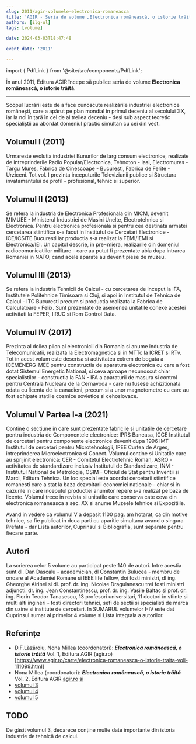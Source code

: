 ```yaml
---
slug: 2011/agir-volumele-electronica-romaneasca
title: 'AGIR - Seria de volume „Electronica românească, o istorie trăită”'
authors: [ilg-ul]
tags: [volume]

date: 2024-03-03T18:47:48

event_date: '2011'

---
```


import { PdfLink } from '@site/src/components/PdfLink';

În anul 2011, Editura AGIR începe să publice seria de volume **Electronica românească, o istorie trăită**.

<!-- truncate -->

---

Scopul lucrării este de a face cunoscute realizările industriei electronice românești, care a apărut pe plan mondial în primul deceniu al secolului XX, iar la noi în țară în cel de al treilea deceniu - deși sub aspect teoretic specialiștii au abordat domeniul practic simultan cu cei din vest.

## Volumul I (2011)

Urmareste evolutia industriei Bunurilor de larg consum electronice, realizate de intreprinderile Radio Popular/Electronica, Tehnoton - Iasi, Electromures - Targu Mures, Fabrica de Cinescoape - Bucuresti, Fabrica de Ferite - Urziceni. Tot vol. I prezinta inceputurile Televiziunii publice si Structura invatamantului de profil - profesional, tehnic si superior.

## Volumul II (2013)

Se refera la industria de Electronica Profesionala din MICM, devenit MIMUEE - Ministerul Industriei de Masini Unelte, Electrotehnica si Electronica. Pentru electronica profesionala si pentru cea destinata armatei cercetarea stiintifica s-a facut in Institutul de Cercetari Electronice - ICE/ICSITE Bucuresti iar productia s-a realizat la FEMI/IEMI si Electronica/IEI. Un capitol descrie, in pre¬miera, realizarile din domeniul radiocomunicatiilor militare - care au putut fi prezentate abia dupa intrarea Romaniei in NATO, cand acele aparate au devenit piese de muzeu.

## Volumul III (2013)

Se refera la industria Tehnicii de Calcul - cu cercetarea de inceput la IFA, Institutele Politehnice Timisoara si Cluj, si apoi in Institutul de Tehnica de Calcul - ITC Bucuresti precum si productia realizata la Fabrica de Calculatoare - Felix. Sunt prezentate de asemenea unitatile conexe acestei activitati la FEPER, IIRUC si Rom Control Data.

## Volumul IV (2017)

Prezinta al doilea pilon al electronicii din Romania si anume industria de Telecomunicatii, realizata la Electromagnetica si in MTTc la ICRET si RTv. Tot in acest volum este descrisa si activitatea extrem de bogata a ICEMENERG-MEE pentru constructia de aparatura electronica cu care a fost dotat Sistemul Energetic National, si ceva aproape necunoscut chiar specialistilor - constructia la FAN - IFA a aparaturii de masura si control pentru Centrala Nucleara de la Cernavoda - care nu fusese achizitionata odata cu licenta de la canadieni, precum si a unor magnetometre cu care au fost echipate statiile cosmice sovietice si cehoslovace.

## Volumul V Partea I-a (2021)

Contine o sectiune in care sunt prezentate fabricile si unitatile de cercetare pentru industria de Componentele electronice: IPRS Baneasa, ICCE Institutul de cercetari pentru componente electronice devenit dupa 1996 IMT Institutul de cercetari pentru Microtehnologii, IPEE Curtea de Arges, intreprinderea Microelectronica si Conect. Volumul contine si Unitatile care au sprijinit electronica: CER - Comitetul Electrotehnic Roman, ASRO - activitatea de standardizare inclusiv Institutul de Standardizare, INM - Institutul National de Metrologie, OSIM - Oficiul de Stat pentru Inventii si Marci, Editura Tehnica. Un loc special este acordat cercetarii stiintifice romanesti care a stat la baza dezvoltarii economiei nationale - chiar si in cazurile in care inceputul productiei anumitor repere s-a realizat pe baza de licente. Volumul trece in revista si unitatile care conserva cate ceva din electronica romaneasca a sec. XX si anume Muzeele tehnice si Expozitiile.

Avand in vedere ca volumul V a depasit 1100 pag. am hotarat, ca din motive tehnice, sa fie publicat in doua parti cu aparitie simultana avand o singura Prefata - dar Lista autorilor, Cuprinsul si Bibliografia, sunt separate pentru fiecare parte.

## Autori

La scrierea celor 5 volume au participat peste 140 de autori. Intre acestia sunt dl. Dan Dascalu - academician, dl Constantin Bulucea - membru de onoare al Academiei Romane si IEEE life fellow, doi fosti ministri, dl ing. Gheorghe Airinei si dl. prof. dr. ing. Nicolae Dragulanescu trei fosti ministri adjuncti: dr. ing. Jean Constantinescu, prof. dr. ing. Vasile Baltac si prof. dr. ing. Florin Teodor Tanasescu, 13 profesori universitari, 11 doctori in stiinte si multi alti ingineri - fosti directori tehnici, sefi de sectii si specialisti de marca din uzine si institute de cercetari. In SUMARUL volumelor I-IV este dat Cuprinsul sumar al primelor 4 volume si Lista integrala a autorilor.

## Referințe

- D.F.Lăzăroiu, Nona Millea (coordonatori): _**Electronica românească, o istorie trăită**_ Vol. 1, Editura AGIR (agir.ro)[https://www.agir.ro/carte/electronica-romaneasca-o-istorie-traita-voli-111099.html] <PdfLink href="https://github.com/cronica-it/arhiva/releases/download/2011/agir-electronica-romaneasca-o-istorie-traita-vol-1.pdf"/>
- Nona Millea (coordonatori): _**Electronica românească, o istorie trăită**_ Vol. 2, Editura AGIR [agir.ro](https://www.agir.ro/carte/electronica-romaneasca-o-istorie-traita-vol2-electronica-profesionala-121592.html) [si](https://www.edituraagir.ro/detalii.php?id=182) <PdfLink href="https://github.com/cronica-it/arhiva/releases/download/2013/agir-electronica-romaneasca-istorie-traita-vol-2.pdf"/>
- [volumul 3](https://www.agir.ro/carte/electronica-romaneasca-o-istorie-traita-vol-tehnica-de-calcul-121546.html)
- [volumul 4](https://www.agir.ro/carte/electronica-romaneasca-o-istorie-traita-vol4-telecomunicatii-electronica-aplicata-include-cd-123103.html)
- [volumul 5](https://www.agir.ro/carte/electronica-romaneasca-o-istorie-traita-vol5-componente-electronice-partea-i-123970.html)

## TODO

De găsit volumul 3, deoarece conține multe date importante din istoria industrie de tehnică de calcul.
